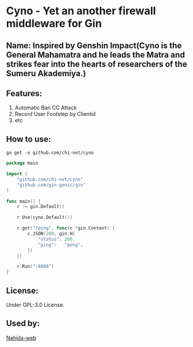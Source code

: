 # Cyno - Yet an another firewall middleware for Gin

## Name: Inspired by Genshin Impact(Cyno is the General Mahamatra and he leads the Matra and strikes fear into the hearts of researchers of the Sumeru Akademiya.)

## Features:
1. Automatic Ban CC Attack
2. Record User Footstep by Clientid
3. etc

## How to use:

```shell
go get -u github.com/chi-net/cyno
```

```go
package main

import (
	"github.com/chi-net/cyno"
	"github.com/gin-gonic/gin"
)

func main() {
	r := gin.Default()

	r.Use(cyno.Default())

	r.get("/ping", func(c *gin.Context) {
		c.JSON(200, gin.H{
			"status": 200,
			"ping":   "pong",
		})
	})

	r.Run(":8080")
}
```

## License:

Under GPL-3.0 License.

## Used by:

[Nahida-web](https://openid.chinet.work/login)